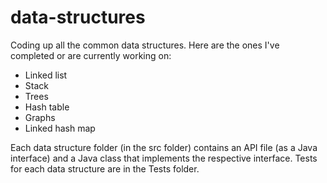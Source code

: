 # data-structures
Coding up all the common data structures. Here are the ones I've completed or are currently working on:
- Linked list
- Stack
- Trees
- Hash table
- Graphs
- Linked hash map

Each data structure folder (in the src folder) contains an API file (as a Java interface) and a Java class that implements the respective interface. Tests for each data structure are in the Tests folder.
